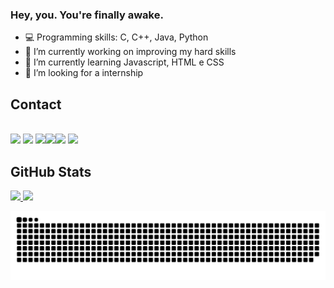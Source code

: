 ### **Hey, you. You're finally awake.**

- 💻 Programming skills: C, C++, Java, Python
- 🔭 I’m currently working on improving my hard skills
- 🐍 I’m currently learning Javascript, HTML e CSS
- 👯 I’m looking for a internship

## **Contact**

<br><a href = "mailto: ruanmbalbino@gmail.com"><img src="https://img.shields.io/badge/-Gmail-%23EA4335?style=for-the-badge&logo=gmail&logoColor=white"></a>
<a href="https://www.linkedin.com/in/ruanmarcosb/" target="_blank"><img src="https://img.shields.io/badge/-LinkedIn-%230077B5?style=for-the-badge&logo=linkedin&logoColor=white"></a>
<a href="https://www.instagram.com/ruanmarcosb/" target="_blank"><img src="https://img.shields.io/badge/-Instagram-%23E4405F?style=for-the-badge&logo=instagram&logoColor=white"></a><a href="https://steamcommunity.com/id/Jake_Winchester/" target="_blank"><img src="https://img.shields.io/badge/Steam-000000?style=for-the-badge&logo=steam&logoColor=white"></a><a href="https://www.twitch.tv/eduruan" target="_blank"><img src="https://img.shields.io/badge/Twitch-9146FF?style=for-the-badge&logo=twitch&logoColor=white"></a>
</a><a href="https://open.spotify.com/user/bmcmkmqh71kay669pqk24dbwq" target="_blank"><img src="https://img.shields.io/badge/Spotify-1ED760?&style=for-the-badge&logo=spotify&logoColor=white"></a>

## **GitHub Stats**
 <div>
  <a href="https://github.com/RuaN-debug">
  <img height="180em" src="https://github-readme-stats.vercel.app/api?username=RuaN-debug&show_icons=true&theme=merko&include_all_commits=true&count_private=true"/>
  <img height="180em" src="https://github-readme-stats.vercel.app/api/top-langs/?username=RuaN-debug&layout=compact&langs_count=7&theme=merko"/>
</div>

![Snake animation](https://github.com/RuaN-debug/RuaN-debug/blob/output/github-contribution-grid-snake.svg)
